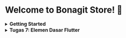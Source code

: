 # Welcome to Bonagit Store! :chocolate_bar:

<details>
<summary>
  <span style="font-size:16px;"><b>Getting Started</b></span>
</summary>
A new Flutter project.

This project is a starting point for a Flutter application.

A few resources to get you started if this is your first Flutter project:

- [Lab: Write your first Flutter app](https://docs.flutter.dev/get-started/codelab)
- [Cookbook: Useful Flutter samples](https://docs.flutter.dev/cookbook)

For help getting started with Flutter development, view the
[online documentation](https://docs.flutter.dev/), which offers tutorials,
samples, guidance on mobile development, and a full API reference.
</details>

<details>
<summary>
  <span style="font-size:16px;"><b>Tugas 7: Elemen Dasar Flutter</b></span>
</summary>

### 1. Jelaskan apa yang dimaksud dengan stateless widget dan stateful widget, dan jelaskan perbedaan dari keduanya.
- Stateless Widget adalah widget yang bersifat statis dan tidak dapat berubah selama aplikasi berjalan (setelah di-build). Stateless widget hanya dapat ditentukan oleh konfigurasi di dalam konstruktor. Contoh dari stateless widget adalah Text, Icon, Container, dll. Pada proyek ini contoh dari stateless widget adalah `InfoCard`

- Stateful widget adalah widget yang dapat berubah-ubah sesuai dengan keadaan atau interaksi pengguna. Widget ini memiliki objek `State` yang dapat diperbarui untuk memberitahu framework bahwa ada perubahan pada widget dan perlu dilakukan rebuild. Perubahan ini bisa berasal dari interaksi pengguna atau pembaruan data secara real-time. Contoh dari stateful widget adalah Checkbox, TextField, custom UI components, dll.

Perbedaan antara kedua widgets adalah stateless widget mudah dipahami tetapi memerlukan pembangunan ulang pada widget tree setiap kali ada perubahan. Di sisi lain, stateful widget memungkinkan perubahan pada state tanpa perlu rebuild seluruh widget tree. Perbedaan utamanya adalah stateless widget bersifat tidak dapat diubah setelah build sedangkan stateful widget memiliki `State` yang memungkinkan perubahan dan pembaruan UI selama runtime.

### 2. Sebutkan widget apa saja yang kamu gunakan pada proyek ini dan jelaskan fungsinya.
- `MaterialApp`: Widget root aplikasi yang mengatur tema, navigasi, dan pengaturan global lainnya.
- `Scaffold`: Memberikan kerangka dasar halaman untuk menyusun `AppBar`, `body`, dan pengaturan struktur halaman utama aplikasi.
- `AppBar`: Memberikan identitas aplikasi di bagian atas layar. Pada proyek ini menampilkan bagian atas halaman yang berjudul "Bonagit Store".
- `Padding`: Digunakan untuk memberikan jarak di sekitar elemen.
- `Column`: Menyusun widget secara vertikal.
- `Row`: Menyusun widget secara horizontal. Di proyek ini, `Row` digunakan untuk menampilkan tiga kartu informasi (NPM, Nama, Kelas) secara sejajar.
- `Card`: Menampilkan kotak dengan shadow untuk elemen informasi.
- `Container`: Widget serbaguna untuk mengatur tata letak, padding, margin, dan dekorasi. Dalam proyek ini, `Container` digunakan di dalam `Card` untuk mengatur padding dan ukuran elemen.
- `GridView.count`: Membuat grid yang digunakan untuk menampilkan elemen dalam layout grid. Di proyek ini, `GridView.count` digunakan untuk menampilkan tiga tombol (Lihat Daftar Produk, Tambah Produk, Logout) dalam tata letak grid 3 kolom.
- `InkWell`: Memberikan efek sentuhan interaktif pada `ItemCard`. Ketika pengguna mengetuk tombol, `InkWell` memberikan efek animasi dan men-trigger aksi seperti menampilkan `SnackBar`.
- `SnackBar`: Menampilkan notifikasi sementara di bagian bawah layar ketika tombol ditekan, seperti pesan "Kamu telah menekan tombol Lihat Daftar Produk".
- `Icon`: Menampilkan ikon di dalam widget.
- `Text`: Menampilkan teks.
- `Center`: Widget untuk memposisikan child di tengah-tengah parent.
- `SizedBox`: Widget untuk memberi jarak atau mengatur ukuran tetap pada elemen.
- `MediaQuery`: Widget yang digunakan untuk mendapatkan ukuran dan orientasi layar, berguna untuk membuat desain yang responsif.

### 3. Apa fungsi dari `setState()?` Jelaskan variabel apa saja yang dapat terdampak dengan fungsi tersebut.
Fungsi `setState()` digunakan untuk memberitahu framework bahwa ada perubahan pada `State` dari widget dan perlu dilakukan rebuild agar UI diperbarui. Ketika `setState()` dipanggil, hanya bagian dari widget yang dipengaruhi oleh perubahan tersebut yang akan di-rebuild.

Variabel yang terdampak adalah semua variabel yang dideklarasikan dalam objek `State` yang digunakan di dalam metode `build()` untuk menentukan tampilan widget.

### 4. Jelaskan perbedaan antara `const` dengan `final`.
- `const` digunakan untuk mendeklarasikan nilai yang bersifat konstan, harus diketahui saat compile-time, dan berlaku secara immutabel di seluruh aplikasi. Objek `const` tidak dapat berubah dan lebih efisien karena diinisialisasi sebagai objek yang di-cache.
- `final` digunakan untuk variabel yang hanya dapat diinisialisasi sekali. Nilai dari variabel `final` tidak dapat diubah setelah diinisialisasi, tetapi nilai ini bisa ditentukan saat runtime.

### 5. Jelaskan bagaimana cara kamu mengimplementasikan _checklist-checklist_ di atas.
Pertama, saya membuat proyek Flutter baru dengan nama bonagit_store di lokal menggunakan perintah `flutter create bonagit_store`, lalu saya masuk ke direktori proyek tersebut dengan menjalankan `cd bonagit_store`. Aplikasi ini bertema e-commerce sesuai dengan tugas-tugas yang telah saya kerjakan sebelumnya.

Selanjutnya, saya menambahkan file baru bernama `menu.dart` di dalam folder `lib` dan melakukan penataan kode agar lebih terstruktur dan rapi, mengikuti Tutorial 6 yang sudah dipelajari.

Setelah itu, saya mulai membuat tiga tombol sederhana dengan ikon dan teks, yaitu `Lihat Daftar Produk`, `Tambah Produk`, dan `Logout`. Sebelumnya, saya mendefinisikan kelas `ItemHomepage` untuk menyimpan informasi tiap tombol. Kelas `ItemHomepage` ini berisi nama, ikon, dan warna yang akan digunakan oleh masing-masing tombol, dengan format berikut:
```
class ItemHomepage {
  final String name;
  final IconData icon;
  final Color color;

  ItemHomepage(this.name, this.icon, this.color);
}
```

Tentu, berikut ini adalah parafrase dari langkah-langkah implementasi proyek Anda:

Pertama, saya membuat proyek Flutter baru dengan nama bonagit_store di lokal menggunakan perintah flutter create bonagit_store, lalu saya masuk ke direktori proyek tersebut dengan menjalankan cd bonagit_store. Aplikasi ini bertema e-commerce sesuai dengan tugas-tugas yang telah saya kerjakan sebelumnya.

Selanjutnya, saya menambahkan file baru bernama menu.dart di dalam folder lib dan melakukan penataan kode agar lebih terstruktur dan rapi, mengikuti panduan yang sudah dipelajari.

Setelah itu, saya mulai membuat tiga tombol sederhana dengan ikon dan teks, yaitu Lihat Daftar Produk, Tambah Produk, dan Logout. Sebelumnya, saya mendefinisikan kelas ItemHomepage untuk menyimpan informasi tiap tombol. Kelas ItemHomepage ini berisi nama, ikon, dan warna yang akan digunakan oleh masing-masing tombol, dengan format berikut:

dart
Copy code
class ItemHomepage {
  final String name;
  final IconData icon;
  final Color color;

  ItemHomepage(this.name, this.icon, this.color);
}
Kemudian, saya membuat daftar items di dalam `MyHomePage` yang terdiri dari tiga objek `ItemHomepage`, masing-masing dengan ikon dan warna yang telah ditentukan untuk setiap tombol, seperti ini:
```
  final List<ItemHomepage> items = [
    ItemHomepage("Lihat Daftar Produk", Icons.shopping_bag),
    ItemHomepage("Tambah Produk", Icons.add),
    ItemHomepage("Logout", Icons.logout),
  ];
```
Selanjutnya, saya membuat widget stateless bernama `ItemCard` yang akan menerima satu objek `ItemHomepage` sebagai parameter dan menampilkannya sebagai tombol pada layar.

Untuk menampilkan pesan snackbar saat tombol ditekan, saya menggunakan `ScaffoldMessenger.of(context)`. Widget `ScaffoldMessenger` ini berfungsi untuk mengelola tampilan `Snackbar` di aplikasi. Setelah mendapatkan instance dari `ScaffoldMessenger`, saya menggunakan metode `showSnackBar` untuk menampilkan `Snackbar` di layar. Untuk menampilkan pesan tersebut, saya membuat objek `SnackBar` yang berisi teks atau widget lain sesuai kebutuhan. Saya menambahkan kode `onTap` untuk memicu pesan `Snackbar` setiap kali tombol ditekan, dengan contoh implementasi sebagai berikut:
```
onTap: () {
          // Menampilkan pesan SnackBar saat kartu ditekan.
          ScaffoldMessenger.of(context)
            ..hideCurrentSnackBar()
            ..showSnackBar(SnackBar(
                content: Text("Kamu telah menekan tombol ${item.name}!")));
        },
```
Terakhir, saya menampilkan tombol-tombol tersebut dalam `GridView` di dalam `MyHomePage`, sehingga `ItemCard` dapat ditampilkan dalam tata letak berbentuk grid.
</details>